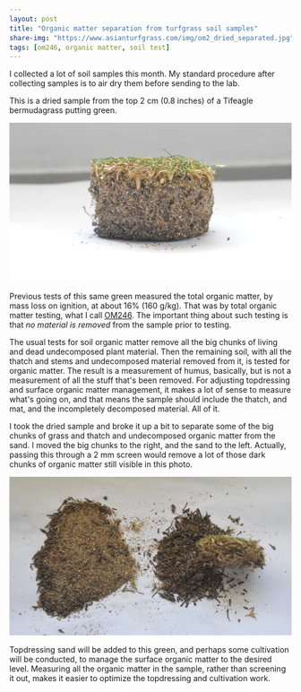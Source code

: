 ```yaml
---
layout: post
title: "Organic matter separation from turfgrass soil samples"
share-img: "https://www.asianturfgrass.com/img/om2_dried_separated.jpg"
tags: [om246, organic matter, soil test]
---
```


I collected a lot of soil samples this month. My standard procedure after collecting samples is to air dry them before sending to the lab. 

This is a dried sample from the top 2 cm (0.8 inches) of a Tifeagle bermudagrass putting green. 

![dried soil sample from the top 2 cm of a Tifeagle putting green](/img/om2_dried.jpg)

Previous tests of this same green measured the total organic matter, by mass loss on ignition, at about 16% (160 g/kg). That was by total organic matter testing, what I call [OM246](https://www.asianturfgrass.com/2020-02-17-soil-organic-matter-bullet-list/). The important thing about such testing is that *no material is removed* from the sample prior to testing. 

The usual tests for soil organic matter remove all the big chunks of living and dead undecomposed plant material. Then the remaining soil, with all the thatch and stems and undecomposed material removed from it, is tested for organic matter. The result is a measurement of humus, basically, but is not a measurement of all the stuff that's been removed. For adjusting topdressing and surface organic matter management, it makes a lot of sense to measure what's going on, and that means the sample should include the thatch, and mat, and the incompletely decomposed material. All of it.

I took the dried sample and broke it up a bit to separate some of the big chunks of grass and thatch and undecomposed organic matter from the sand. I moved the big chunks to the right, and the sand to the left. Actually, passing this through a 2 mm screen would remove a lot of those dark chunks of organic matter still visible in this photo.

![dried soil sample from the top 2 cm of a Tifeagle putting green, with organic matter and sand separated](/img/om2_dried_separated.jpg)

Topdressing sand will be added to this green, and perhaps some cultivation will be conducted, to manage the surface organic matter to the desired level. Measuring all the organic matter in the sample, rather than screening it out, makes it easier to optimize the topdressing and cultivation work.
